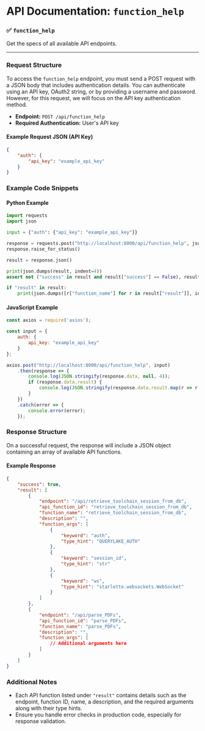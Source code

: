 # API Documentation: `function_help`

### ✅ `function_help`

Get the specs of all available API endpoints.

---

### Request Structure

To access the `function_help` endpoint, you must send a POST request with a JSON body that includes authentication details. You can authenticate using an API key, OAuth2 string, or by providing a username and password. However, for this request, we will focus on the API key authentication method.

- **Endpoint:** `POST /api/function_help`
- **Required Authentication:** User's API key

#### Example Request JSON (API Key)

```json
{
    "auth": {
        "api_key": "example_api_key"
    }
}
```

### Example Code Snippets

#### Python Example

```python
import requests
import json

input = {"auth": {"api_key": "example_api_key"}}

response = requests.post("http://localhost:8000/api/function_help", json=input)
response.raise_for_status()

result = response.json()

print(json.dumps(result, indent=4))
assert not ("success" in result and result["success"] == False), result["error"]

if "result" in result:
    print(json.dumps([r["function_name"] for r in result["result"]], indent=4))
```

#### JavaScript Example

```javascript
const axios = require('axios');

const input = {
    auth: {
        api_key: "example_api_key"
    }
};

axios.post("http://localhost:8000/api/function_help", input)
    .then(response => {
        console.log(JSON.stringify(response.data, null, 4));
        if (response.data.result) {
            console.log(JSON.stringify(response.data.result.map(r => r.function_name), null, 4));
        }
    })
    .catch(error => {
        console.error(error);
    });
```

### Response Structure

On a successful request, the response will include a JSON object containing an array of available API functions.

#### Example Response

```json
{
    "success": true,
    "result": [
        {
            "endpoint": "/api/retrieve_toolchain_session_from_db",
            "api_function_id": "retrieve_toolchain_session_from_db",
            "function_name": "retrieve_toolchain_session_from_db",
            "description": "",
            "function_args": [
                {
                    "keyword": "auth",
                    "type_hint": "QUERYLAKE_AUTH"
                },
                {
                    "keyword": "session_id",
                    "type_hint": "str"
                },
                {
                    "keyword": "ws",
                    "type_hint": "starlette.websockets.WebSocket"
                }
            ]
        },
        {
            "endpoint": "/api/parse_PDFs",
            "api_function_id": "parse_PDFs",
            "function_name": "parse_PDFs",
            "description": "",
            "function_args": [
                // Additional arguments here
            ]
        }
    ]
}
```

### Additional Notes

- Each API function listed under `"result"` contains details such as the endpoint, function ID, name, a description, and the required arguments along with their type hints.
- Ensure you handle error checks in production code, especially for response validation.